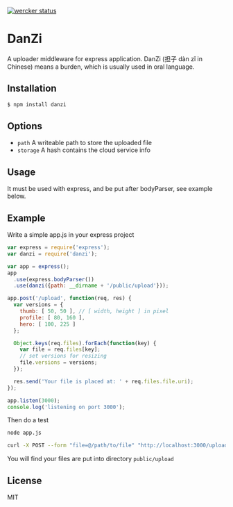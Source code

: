 [![wercker status](https://app.wercker.com/status/91e9245190f0600ff61e38963f168aee/m "wercker status")](https://app.wercker.com/project/bykey/91e9245190f0600ff61e38963f168aee)

# DanZi

  A uploader middleware for express application.
  DanZi (担子 dàn zǐ in Chinese) means a burden, which is usually used in oral language.

## Installation

```js
$ npm install danzi
```

## Options
  - `path` A writeable path to store the uploaded file
  - `storage` A hash contains the cloud service info

## Usage

  It must be used with express, and be put after bodyParser, see example below.

## Example

Write a simple app.js in your express project
```js
var express = require('express');
var danzi = require('danzi');

var app = express();
app
  .use(express.bodyParser())
  .use(danzi({path: __dirname + '/public/upload'}));

app.post('/upload', function(req, res) {
  var versions = {
    thumb: [ 50, 50 ], // [ width, height ] in pixel
    profile: [ 80, 160 ],
    hero: [ 100, 225 ]
  };

  Object.keys(req.files).forEach(function(key) {
    var file = req.files[key];
    // set versions for resizing
    file.versions = versions;
  });

  res.send('Your file is placed at: ' + req.files.file.uri);
});

app.listen(3000);
console.log('listening on port 3000');
```
Then do a test
```bash
node app.js

curl -X POST --form "file=@/path/to/file" "http://localhost:3000/upload"
```
You will find your files are put into directory `public/upload`

## License

  MIT
